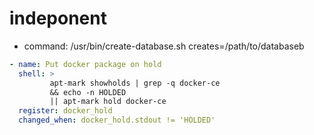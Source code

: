 indeponent
==========

- command: /usr/bin/create-database.sh creates=/path/to/databaseb

```yml
- name: Put docker package on hold
  shell: >
         apt-mark showholds | grep -q docker-ce
         && echo -n HOLDED
         || apt-mark hold docker-ce
  register: docker_hold
  changed_when: docker_hold.stdout != 'HOLDED'
  ```
  
  ``````